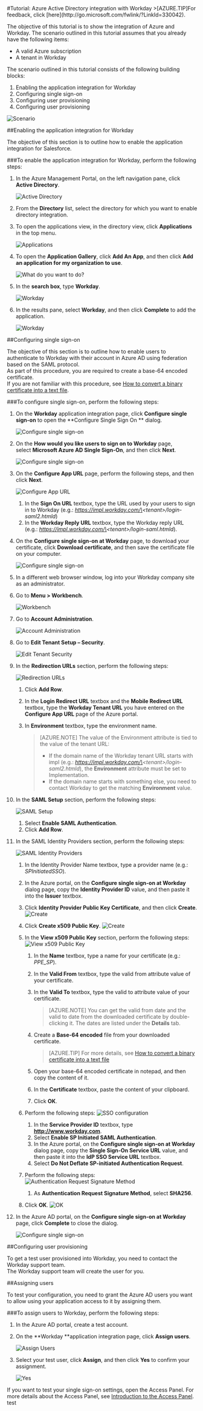 <properties pageTitle="Tutorial: Azure Active Directory integration with Workday | Microsoft Azure" description="Learn how to use Workday with Azure Active Directory to enable single sign-on, automated provisioning, and more!." services="active-directory" authors="MarkusVi"  documentationCenter="na" manager="stevenpo"/>
<tags ms.service="active-directory" ms.devlang="na" ms.topic="article" ms.tgt_pltfrm="na" ms.workload="identity" ms.date="08/01/2015" ms.author="markvi" />
#Tutorial: Azure Active Directory integration with Workday
>[AZURE.TIP]For feedback, click [here](http://go.microsoft.com/fwlink/?LinkId=330042).
  
The objective of this tutorial is to show the integration of Azure and Workday. The scenario outlined in this tutorial assumes that you already have the following items:

-   A valid Azure subscription
-   A tenant in Workday
  
The scenario outlined in this tutorial consists of the following building blocks:

1.  Enabling the application integration for Workday
2.  Configuring single sign-on
3.  Configuring user provisioning
4.  Configuring user provisioning

![Scenario](./media/active-directory-saas-workday-tutorial/IC782919.png "Scenario")

##Enabling the application integration for Workday
  
The objective of this section is to outline how to enable the application integration for Salesforce.

###To enable the application integration for Workday, perform the following steps:

1.  In the Azure Management Portal, on the left navigation pane, click **Active Directory**.

    ![Active Directory](./media/active-directory-saas-workday-tutorial/IC700993.png "Active Directory")

2.  From the **Directory** list, select the directory for which you want to enable directory integration.

3.  To open the applications view, in the directory view, click **Applications** in the top menu.

    ![Applications](./media/active-directory-saas-workday-tutorial/IC700994.png "Applications")

4.  To open the **Application Gallery**, click **Add An App**, and then click **Add an application for my organization to use**.

    ![What do you want to do?](./media/active-directory-saas-workday-tutorial/IC700995.png "What do you want to do?")

5.  In the **search box**, type **Workday**.

    ![Workday](./media/active-directory-saas-workday-tutorial/IC701021.png "Workday")

6.  In the results pane, select **Workday**, and then click **Complete** to add the application.

    ![Workday](./media/active-directory-saas-workday-tutorial/IC701022.png "Workday")

##Configuring single sign-on
  
The objective of this section is to outline how to enable users to authenticate to Workday with their account in Azure AD using federation based on the SAML protocol.  
As part of this procedure, you are required to create a base-64 encoded certificate.  
If you are not familiar with this procedure, see [How to convert a binary certificate into a text file](http://youtu.be/PlgrzUZ-Y1o).

###To configure single sign-on, perform the following steps:

1.  On the **Workday** application integration page, click **Configure single sign-on** to open the **Configure Single Sign On ** dialog.

    ![Configure single sign-on](./media/active-directory-saas-workday-tutorial/IC782920.png "Configure single sign-on")

2.  On the **How would you like users to sign on to Workday** page, select **Microsoft Azure AD Single Sign-On**, and then click **Next**.

    ![Configure single sign-on](./media/active-directory-saas-workday-tutorial/IC782921.png "Configure single sign-on")

3.  On the **Configure App URL** page, perform the following steps, and then click **Next**.

    ![Configure App URL](./media/active-directory-saas-workday-tutorial/IC782957.png "Configure App URL")

    1.  In the **Sign On URL** textbox, type the URL used by your users to sign in to Workday (e.g.: *https://impl.workday.com/\<tenant\>/login-saml2.htmld*)
    2.  In the **Workday Reply URL** textbox, type the Workday reply URL (e.g.: *https://impl.workday.com/\<tenant\>/login-saml.htmld*).

4.  On the **Configure single sign-on at Workday** page, to download your certificate, click **Download certificate**, and then save the certificate file on your computer.

    ![Configure single sign-on](./media/active-directory-saas-workday-tutorial/IC782922.png "Configure single sign-on")

5.  In a different web browser window, log into your Workday company site as an administrator.

6.  Go to **Menu \> Workbench**.

    ![Workbench](./media/active-directory-saas-workday-tutorial/IC782923.png "Workbench")

7.  Go to **Account Administration**.

    ![Account Administration](./media/active-directory-saas-workday-tutorial/IC782924.png "Account Administration")

8.  Go to **Edit Tenant Setup – Security**.

    ![Edit Tenant Security](./media/active-directory-saas-workday-tutorial/IC782925.png "Edit Tenant Security")

9.  In the **Redirection URLs** section, perform the following steps:

    ![Redirection URLs](./media/active-directory-saas-workday-tutorial/IC782958.png "Redirection URLs")

    1.  Click **Add Row**.
    2.  In the **Login Redirect URL** textbox and the **Mobile Redirect URL** textbox, type the **Workday Tenant URL** you have entered on the **Configure App URL** page of the Azure portal.
    3.  In **Environment** textbox, type the environment name.  

        >[AZURE.NOTE] The value of the Environment attribute is tied to the value of the tenant URL:
		>
        >-   If the domain name of the Workday tenant URL starts with impl (e.g.: *https://impl.workday.com/\<tenant\>/login-saml2.htmld*), the **Environment** attribute must be set to Implementation.
        >-   If the domain name starts with something else, you need to contact Workday to get the matching **Environment** value.

10. In the **SAML Setup** section, perform the following steps:

    ![SAML Setup](./media/active-directory-saas-workday-tutorial/IC782926.png "SAML Setup")

    1.  Select **Enable SAML Authentication**.
    2.  Click **Add Row**.

11. In the SAML Identity Providers section, perform the following steps:

    ![SAML Identity Providers](./media/active-directory-saas-workday-tutorial/IC782927.png "SAML Identity Providers")

    1.  In the Identity Provider Name textbox, type a provider name (e.g.: *SPInitiatedSSO*).
    2.  In the Azure portal, on the **Configure single sign-on at Workday** dialog page, copy the **Identity Provider ID** value, and then paste it into the **Issuer** textbox.
    3.  Click **Identity Provider Public Key Certificate**, and then click **Create**.
        ![Create](./media/active-directory-saas-workday-tutorial/IC782928.png "Create")
    4.  Click **Create x509 Public Key**.
        ![Create](./media/active-directory-saas-workday-tutorial/IC782929.png "Create")
    5.  In the **View x509 Public Key** section, perform the following steps:
        ![View x509 Public Key](./media/active-directory-saas-workday-tutorial/IC782930.png "View x509 Public Key")
        1.  In the **Name** textbox, type a name for your certificate (e.g.: *PPE\_SP*).
        2.  In the **Valid From** textbox, type the valid from attribute value of your certificate.
        3.  In the **Valid To** textbox, type the valid to attribute value of your certificate.
		
            >[AZURE.NOTE] You can get the valid from date and the valid to date from the downloaded certificate by double-clicking it. The dates are listed under the **Details** tab.

        4.  Create a **Base-64 encoded** file from your downloaded certificate.  

			>[AZURE.TIP] For more details, see [How to convert a binary certificate into a text file](http://youtu.be/PlgrzUZ-Y1o)

        5.  Open your base-64 encoded certificate in notepad, and then copy the content of it.
        6.  In the **Certificate** textbox, paste the content of your clipboard.
        7.  Click **OK**.

    6.  Perform the following steps:
        ![SSO configuration](./media/active-directory-saas-workday-tutorial/IC792131.png "SSO configuration")
        1.  In the **Service Provider ID** textbox, type **http://www.workday.com**.
        2.  Select **Enable SP Initiated SAML Authentication**.
        3.  In the Azure portal, on the **Configure single sign-on at Workday** dialog page, copy the **Single Sign-On Service URL** value, and then paste it into the **IdP SSO Service URL** textbox.
        4.  Select **Do Not Deflate SP-initiated Authentication Request**.

    7.  Perform the following steps:
        ![Authentication Request Signature Method](./media/active-directory-saas-workday-tutorial/IC782932.png "Authentication Request Signature Method")
        1.  As **Authentication Request Signature Method**, select **SHA256**.

    8.  Click **OK**.
        ![OK](./media/active-directory-saas-workday-tutorial/IC782933.png "OK")

12. In the Azure AD portal, on the **Configure single sign-on at Workday** page, click **Complete** to close the dialog.

    ![Configure single sign-on](./media/active-directory-saas-workday-tutorial/IC782934.png "Configure single sign-on")

##Configuring user provisioning
  
To get a test user provisioned into Workday, you need to contact the Workday support team.  
The Workday support team will create the user for you.

##Assigning users
  
To test your configuration, you need to grant the Azure AD users you want to allow using your application access to it by assigning them.

###To assign users to Workday, perform the following steps:

1.  In the Azure AD portal, create a test account.

2.  On the **Workday **application integration page, click **Assign users**.

    ![Assign Users](./media/active-directory-saas-workday-tutorial/IC782935.png "Assign Users")

3.  Select your test user, click **Assign**, and then click **Yes** to confirm your assignment.

    ![Yes](./media/active-directory-saas-workday-tutorial/IC767830.png "Yes")
  
If you want to test your single sign-on settings, open the Access Panel. For more details about the Access Panel, see [Introduction to the Access Panel](https://msdn.microsoft.com/library/dn308586).
test

